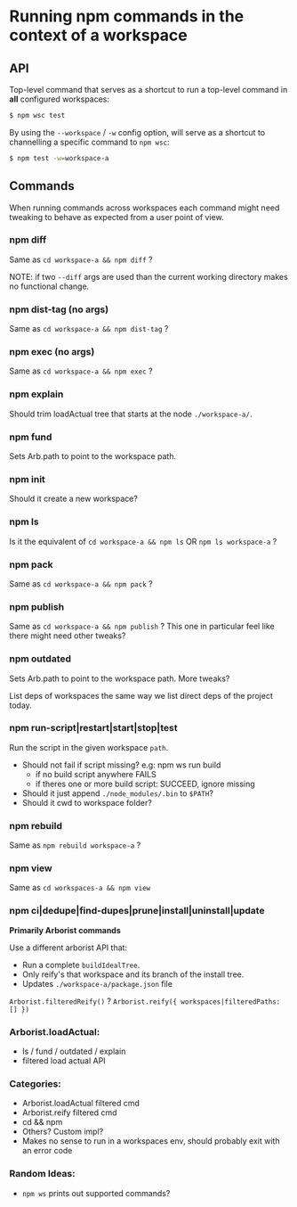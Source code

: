 # Running npm commands in the context of a workspace

## API

Top-level command that serves as a shortcut to run a top-level command in **all** configured workspaces:

```sh
$ npm wsc test
```

By using the `--workspace` / `-w` config option, will serve as a shortcut to channelling a specific command to `npm wsc`:

```sh
$ npm test -w=workspace-a
```

## Commands

When running commands across workspaces each command might need tweaking to behave as expected from a user point of view.

### npm diff

Same as `cd workspace-a && npm diff` ?

NOTE: if two `--diff` args are used than the current working directory makes no functional change.

### npm dist-tag (no args)

Same as `cd workspace-a && npm dist-tag` ?

### npm exec (no args)

Same as `cd workspace-a && npm exec` ?

### npm explain

Should trim loadActual tree that starts at the node `./workspace-a/`.

### npm fund

Sets Arb.path to point to the workspace path.

### npm init

Should it create a new workspace?

### npm ls

Is it the equivalent of `cd workspace-a && npm ls` OR `npm ls workspace-a` ?

### npm pack

Same as `cd workspace-a && npm pack` ?

### npm publish

Same as `cd workspace-a && npm publish` ? This one in particular feel like there might need other tweaks?

### npm outdated

Sets Arb.path to point to the workspace path. More tweaks?

List deps of workspaces the same way we list direct deps of the project today.

### npm run-script|restart|start|stop|test

Run the script in the given workspace `path`.

- Should not fail if script missing?
  e.g:
    npm ws run build
    - if no build script anywhere FAILS
    - if theres one or more build script: SUCCEED, ignore missing
- Should it just append `./node_modules/.bin` to `$PATH`?
- Should it cwd to workspace folder?

### npm rebuild

Same as `npm rebuild workspace-a` ?

### npm view

Same as `cd workspaces-a && npm view`

### npm ci|dedupe|find-dupes|prune|install|uninstall|update

**Primarily Arborist commands**

Use a different arborist API that:
- Run a complete `buildIdealTree`.
- Only reify's that workspace and its branch of the install tree.
- Updates `./workspace-a/package.json` file

`Arborist.filteredReify()` ?
`Arborist.reify({ workspaces|filteredPaths: [] })`

### Arborist.loadActual:
- ls / fund / outdated / explain
- filtered load actual API

### Categories:
- Arborist.loadActual filtered cmd
- Arborist.reify filtered cmd
- cd <ws> && npm <cmd>
- Others? Custom impl?
- Makes no sense to run in a workspaces env, should probably exit with an error code

### Random Ideas:
- `npm ws` prints out supported commands?
